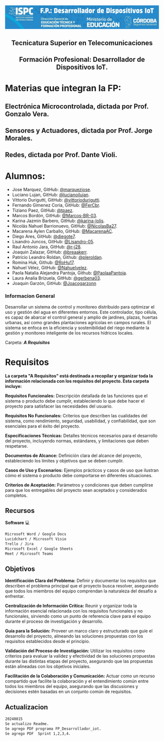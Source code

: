 
<p align=center><img src="./E recursos/image1-8.png" width="900"></p>


<h2 align=center><strong>Tecnicatura Superior en Telecomunicaciones</strong></h2>  

<h2 align=center><strong>Formación Profesional: Desarrollador de Dispositivos IoT.</strong></h2>
      


# Materias que integran la FP:   

## Electrónica Microcontrolada, dictada por Prof. Gonzalo Vera.

## Sensores y Actuadores, dictada por Prof. Jorge Morales.

## Redes, dictada por Prof. Dante Violi.


# Alumnos: 
- Jose Marquez, GitHub: [@marquezjose](https://github.com/marquezjose).
- Luciano Lujan, GitHub: [@lucianoilujan](https://github.com/lucianoilujan).
- Vittorio Durigutti, GitHub: [@vittoriodurigutti](https://github.com/vittoriodurigutti).
- Fernando Gimenez Coria, GitHub: [@FerCbr](https://github.com/FerCbr).
- Tiziano Paez, GitHub: [@tpaez](https://github.com/tpaez).
- Marcos Bordón, GitHub: [@Marcos-BR-03](https://github.com/Marcos-BR-03).
- Karina Jazmin Barbero, GitHub: [@karina-lolis](https://github.com/karina-lolis).
- Nicolás Nahuel Barrionuevo, GitHub: [@NicolasBa27](https://github.com/NicolasBa27).
- Macarena Aylen Carballo, GitHub: [@MacarenaAC](https://github.com/MacarenaAC).
- Diego Ares, GitHub: [@diegote7](https://github.com/diegote7).
- Lisandro Juncos, GitHub: [@Lisandro-05](https://github.com/Lisandro-05).
- Raul Antonio Jara, GitHub: [@r-j28](https://github.com/r-j28).
- Joaquin Zalazar, GitHub: [@breaakerr](https://github.com/breaakerr).  
- Patricio Leandro Roldan, Github: [@pleroldan](https://github.com/pleroldan).
- Romina Huk,  Github: [@RoHu17](https://github.com/RoHu17).
- Nahuel Vélez, GitHub: [@Nahuelvelez](https://github.com/Nahuelvelez).
- Paola Natalia Alejandra Pantoja, Github: [@PaolaaPantoja](https://github.com/PaolaaPantoja).
- Laura Analia Brizuela, GitHub: [@gerbena03](https://github.com/gerbena03).
- Joaquin Garzón, GitHub: [@Joacogarzonn](https://github.com/Joacogarzonn)
 
### Informacion General

Desarrollar un sistema de control y monitoreo distribuido para optimizar el uso y gestión del agua en diferentes entornos. Este controlador, tipo célula, es capaz de abarcar el control general y amplio de jardines, plazas, huertas urbanas, así como grandes plantaciones agrícolas en campos rurales. El sistema se enfoca en la eficiencia y sostenibilidad del riego mediante la gestión y monitoreo inteligente de los recursos hídricos locales.

Carpeta: ***A Requisitos***
# Requisitos

 __La carpeta "A Requisitos" está destinada a recopilar y organizar toda la información relacionada con los requisitos del proyecto. Esta carpeta incluye:__

__Requisitos Funcionales:__ Descripción detallada de las funciones que el sistema o producto debe cumplir, estableciendo lo que debe hacer el proyecto para satisfacer las necesidades del usuario.  

__Requisitos No Funcionales:__ Criterios que describen las cualidades del sistema, como rendimiento, seguridad, usabilidad, y confiabilidad, que son esenciales para el éxito del proyecto.

__Especificaciones Técnicas:__ Detalles técnicos necesarios para el desarrollo del proyecto, incluyendo normas, estándares, y limitaciones que deben respetarse.

__Documentos de Alcance:__ Definición clara del alcance del proyecto, estableciendo los límites y objetivos que se deben cumplir.  

__Casos de Uso y Escenarios:__ Ejemplos prácticos y casos de uso que ilustran cómo el sistema o producto debe comportarse en diferentes situaciones.   

__Criterios de Aceptación:__ Parámetros y condiciones que deben cumplirse para que los entregables del proyecto sean aceptados y considerados completos.    


## Recursos
__Software__ 💻
```
Microsoft Word / Google Docs
Lucidchart / Microsoft Visio
Trello / Jira
Microsoft Excel / Google Sheets
Meet / Microsoft Teams
```
## Objetivos
__Identificación Clara del Problema:__ Definir y documentar los requisitos que describen el problema principal que el proyecto busca resolver, asegurando que todos los miembros del equipo comprendan la naturaleza del desafío a enfrentar.

__Centralización de Información Crítica:__ Reunir y organizar toda la información esencial relacionada con los requisitos funcionales y no funcionales, sirviendo como un punto de referencia clave para el equipo durante el proceso de investigación y desarrollo.

__Guía para la Solución:__ Proveer un marco claro y estructurado que guíe el desarrollo del proyecto, alineando las soluciones propuestas con los requisitos establecidos desde el principio.

__Validación del Proceso de Investigación:__ Utilizar los requisitos como criterios para evaluar la validez y efectividad de las soluciones propuestas durante las distintas etapas del proyecto, asegurando que las propuestas están alineadas con los objetivos iniciales.

__Facilitación de la Colaboración y Comunicación:__ Actuar como un recurso compartido que facilite la colaboración y el entendimiento común entre todos los miembros del equipo, asegurando que las discusiones y decisiones estén basadas en un conjunto común de requisitos.


## Actualizacion
```
20240815
Se actualizo Readme.
Se agrego PDF programa FP_Desarrollador_iot.
Se agrego PDF  Sprint 1,2,3,4.
```
